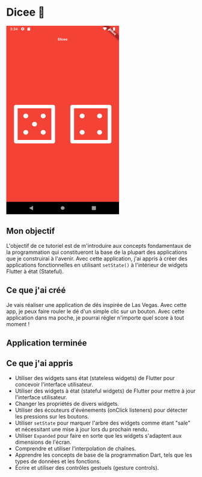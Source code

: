 # Dicee 🎲
<img src="dice_app.png" alt="Mon image de projet" width="300" height="500">



## Mon objectif
L'objectif de ce tutoriel est de m'introduire aux concepts fondamentaux de la programmation qui constitueront la base de la plupart des applications que je construirai à l'avenir. Avec cette application, j'ai appris à créer des applications fonctionnelles en utilisant `setState()` à l'intérieur de widgets Flutter à état (Stateful).

## Ce que j'ai créé
Je vais réaliser une application de dés inspirée de Las Vegas. Avec cette app, je peux faire rouler le dé d'un simple clic sur un bouton. Avec cette application dans ma poche, je pourrai régler n'importe quel score à tout moment !

## Application terminée

## Ce que j'ai appris
- Utiliser des widgets sans état (stateless widgets) de Flutter pour concevoir l'interface utilisateur.
- Utiliser des widgets à état (stateful widgets) de Flutter pour mettre à jour l'interface utilisateur.
- Changer les propriétés de divers widgets.
- Utiliser des écouteurs d'événements (onClick listeners) pour détecter les pressions sur les boutons.
- Utiliser `setState` pour marquer l'arbre des widgets comme étant "sale" et nécessitant une mise à jour lors du prochain rendu.
- Utiliser `Expanded` pour faire en sorte que les widgets s'adaptent aux dimensions de l'écran.
- Comprendre et utiliser l'interpolation de chaînes.
- Apprendre les concepts de base de la programmation Dart, tels que les types de données et les fonctions.
- Écrire et utiliser des contrôles gestuels (gesture controls).
